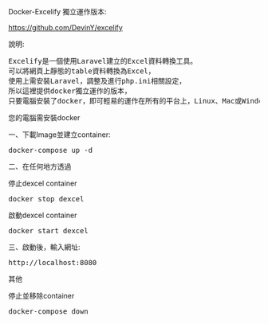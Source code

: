 Docker-Excelify 獨立運作版本:

https://github.com/DevinY/excelify

說明:
<pre>
Excelify是一個使用Laravel建立的Excel資料轉換工具。
可以將網頁上靜態的table資料轉換為Excel，
使用上需安裝Laravel，調整及進行php.ini相關設定，
所以這裡提供docker獨立運作的版本，
只要電腦安裝了docker，即可輕易的運作在所有的平台上，Linux、Mac或Windows。
</pre>

您的電腦需安裝docker

一、下載Image並建立container:
<pre>
docker-compose up -d
</pre>

二、在任何地方透過

停止dexcel container
<pre>
docker stop dexcel
</pre>

啟動dexcel container
<pre>
docker start dexcel
</pre>

三、啟動後，輸入網址:
<pre>
http://localhost:8080
</pre>

其他

停止並移除container
<pre>
docker-compose down
</pre>
